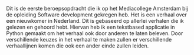 Dit is de eerste beroepsopdracht die ik op het Mediacollege Amsterdam bij de opleiding Software development gekregen heb. Het is een verhaal over een nieuwkomer in Nederland. Dit is gebaseerd op allerlei verhalen die ik gelezen en gehoord hebt. Hiervan heb ik een tekstbased applicatie in Python gemaakt om het verhaal ook door anderen te laten beleven. Door verschillende keuzes in het verhaal te maken zullen er verschillende verhaallijnen komen die ook een ander einde zullen leiden.
